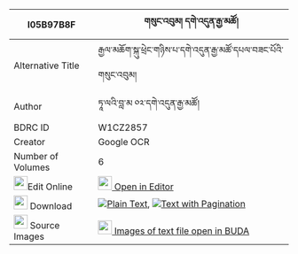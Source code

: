 |I05B97B8F|གསུང་འབུམ། དགེ་འདུན་རྒྱ་མཚོ། 
| --- | --- 
|Alternative Title |རྒྱལ་མཆོག་སྐུ་ཕྲེང་གཉིས་པ་དགེ་འདུན་རྒྱ་མཚོ་དཔལ་བཟང་པོའི་གསུང་འབུམ།
|Author| ཏཱ་ལའི་བླ་མ ༠༢་དགེ་འདུན་རྒྱ་མཚོ།
|BDRC ID | W1CZ2857
|Creator | Google OCR
|Number of Volumes| 6
|<img width="25" src="https://img.icons8.com/color/25/000000/edit-property.png">Edit Online| [<img width="25" src="https://avatars.githubusercontent.com/u/45091458?s=200&v=4"> Open in Editor](http://editor.openpecha.org/I05B97B8F)
|<img width="25" src="https://img.icons8.com/fluent/48/000000/download-2.png"/>  Download | [![](https://img.icons8.com/color/20/000000/txt.png)Plain Text](https://github.com/Openpecha/I05B97B8F/releases/download/v1/sungbum_gendun_gyatso_plain_I05B97B8F.zip), [![](https://img.icons8.com/color/20/000000/txt.png)Text with Pagination](https://github.com/Openpecha/I05B97B8F/releases/download/v1/sungbum_gendun_gyatso_pages_I05B97B8F.zip)
|<img width="25" src="https://img.icons8.com/plasticine/100/000000/pictures-folder.png"/>  Source Images | [<img width="25" src="https://library.bdrc.io/icons/BUDA-small.svg"> Images of text file open in BUDA](https://library.bdrc.io/show/bdr:W1CZ2857)